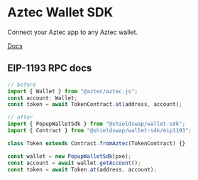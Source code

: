 # Aztec Wallet SDK

Connect your Aztec app to any Aztec wallet.

[Docs](https://docs.shieldswap.org/modal)

## EIP-1193 RPC docs

```ts
// before
import { Wallet } from "@aztec/aztec.js";
const account: Wallet;
const token = await TokenContract.at(address, account);

// after
import { PopupWalletSdk } from "@shieldswap/wallet-sdk";
import { Contract } from "@shieldswap/wallet-sdk/eip1193";

class Token extends Contract.fromAztec(TokenContract) {}

const wallet = new PopupWalletSdk(pxe);
const account = await wallet.getAccount();
const token = await Token.at(address, account);
```
